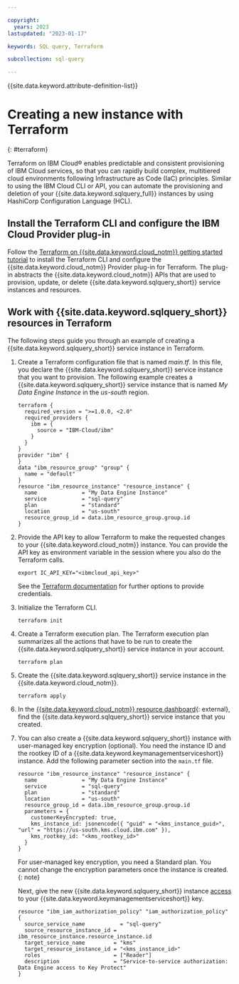 ```yaml
---

copyright:
  years: 2023
lastupdated: "2023-01-17"

keywords: SQL query, Terraform

subcollection: sql-query

---
```


{{site.data.keyword.attribute-definition-list}}

# Creating a new instance with Terraform
{: #terraform}

Terraform on IBM Cloud® enables predictable and consistent provisioning of IBM Cloud services, so that you can rapidly build complex, multitiered cloud environments following Infrastructure as Code (IaC) principles. Similar to using the IBM Cloud CLI or API, you can automate the provisioning and deletion of your {{site.data.keyword.sqlquery_full}} instances by using HashiCorp Configuration Language (HCL).

## Install the Terraform CLI and configure the IBM Cloud Provider plug-in

Follow the [Terraform on {{site.data.keyword.cloud_notm}} getting started tutorial](/docs/ibm-cloud-provider-for-terraform?topic=ibm-cloud-provider-for-terraform-getting-started) to install the Terraform CLI and configure the {{site.data.keyword.cloud_notm}} Provider plug-in for Terraform. The plug-in abstracts the {{site.data.keyword.cloud_notm}} APIs that are used to provision, update, or delete {{site.data.keyword.sqlquery_short}} service instances and resources.

## Work with {{site.data.keyword.sqlquery_short}} resources in Terraform

The following steps guide you through an example of creating a {{site.data.keyword.sqlquery_short}} service instance in Terraform.

1. Create a Terraform configuration file that is named *main.tf*. In this file, you declare the {{site.data.keyword.sqlquery_short}} service instance that you want to provision. The following example creates a {{site.data.keyword.sqlquery_short}} service instance that is named *My Data Engine Instance* in the *us-south* region.

    ```
    terraform {
      required_version = ">=1.0.0, <2.0"
      required_providers {
        ibm = {
          source = "IBM-Cloud/ibm"
        }
      }
    }
    provider "ibm" {
    }
    data "ibm_resource_group" "group" {
      name = "default"
    }
    resource "ibm_resource_instance" "resource_instance" {
      name              = "My Data Engine Instance"
      service           = "sql-query"
      plan              = "standard"
      location          = "us-south"
      resource_group_id = data.ibm_resource_group.group.id
    }
    ```


2. Provide the API key to allow Terraform to make the requested changes to your {{site.data.keyword.cloud_notm}} instance. You can provide the API key as environment variable in the session where you also do the Terraform calls.

    ```
    export IC_API_KEY="<ibmcloud_api_key>"
    ```

    See the [Terraform documentation](/docs/ibm-cloud-provider-for-terraform?topic=ibm-cloud-provider-for-terraform-about) for further options to provide credentials.


3. Initialize the Terraform CLI. 

    ```
    terraform init
    ```

   
4. Create a Terraform execution plan. The Terraform execution plan summarizes all the actions that have to be run to create the {{site.data.keyword.sqlquery_short}} service instance in your account. 

    ```
    terraform plan
    ```


5. Create the {{site.data.keyword.sqlquery_short}} service instance in the {{site.data.keyword.cloud_notm}}.

    ```
    terraform apply
    ```


6. In the [{{site.data.keyword.cloud_notm}} resource dashboard](https://cloud.ibm.com/resources){: external}, find the {{site.data.keyword.sqlquery_short}} service instance that you created.
7. You can also create a {{site.data.keyword.sqlquery_short}} instance with user-managed key encryption (optional). You need the instance ID and the rootkey ID of a {{site.data.keyword.keymanagementserviceshort}} instance. Add the following parameter section into the `main.tf` file.

    ```
    resource "ibm_resource_instance" "resource_instance" {
      name              = "My Data Engine Instance"
      service           = "sql-query"
      plan              = "standard"
      location          = "us-south"
      resource_group_id = data.ibm_resource_group.group.id
      parameters = {
        customerKeyEncrypted: true,
        kms_instance_id: jsonencode({ "guid" = "<kms_instance_guid>", "url" = "https://us-south.kms.cloud.ibm.com" }),
        kms_rootkey_id: "<kms_rootkey_id>"
      }
    }
    ```

    For user-managed key encryption, you need a Standard plan. You cannot change the encryption parameters once the instance is created. 
    {: note}

    Next, give the new {{site.data.keyword.sqlquery_short}} instance [access](/docs/account?topic=account-serviceauth) to your {{site.data.keyword.keymanagementserviceshort}} key.

    ```
    resource "ibm_iam_authorization_policy" "iam_authorization_policy" {
      source_service_name           = "sql-query"
      source_resource_instance_id = ibm_resource_instance.resource_instance.id
      target_service_name         = "kms"
      target_resource_instance_id = "<kms_instance_id>"
      roles                       = ["Reader"]
      description                 = "Service-to-service authorization: Data Engine access to Key Protect"
    }
    ```

